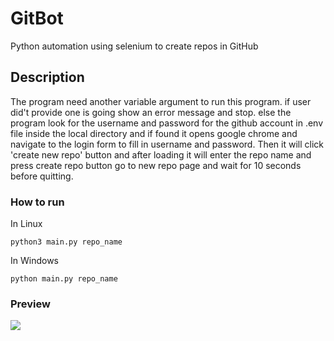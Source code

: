 # GitBot

Python automation using selenium to create repos in GitHub

## Description

The program need another variable argument to run this program. if user did't provide one is going show an error message and stop. else the program look for the username and password for the github account in .env file inside the local directory and if found it opens google chrome and navigate to the login form to fill in username and password. Then it will click 'create new repo' button and after loading it will enter the repo name and press create repo button go to new repo page and wait for 10 seconds before quitting. 

### How to run 

In Linux

```
python3 main.py repo_name
```

In Windows

```
python main.py repo_name
```

### Preview

<img src="https://user-images.githubusercontent.com/91461938/191908417-9005bb5d-d1d0-4465-adb0-49d324cf3936.gif">
